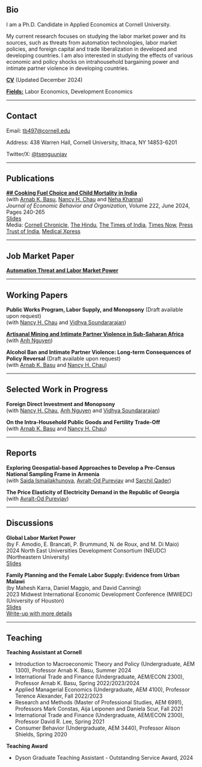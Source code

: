 ## Bio

I am a Ph.D. Candidate in Applied Economics at Cornell University.

My current research focuses on studying the labor market power and its sources, such as threats from automation technologies, labor market policies, and foreign capital and trade liberalization in developed and developing countries. I am also interested in studying the effects of various economic and policy shocks on intrahousehold bargaining power and intimate partner violence in developing countries.

**[CV](https://tbyambasuren.github.io/cv/byambasuren_cvweb.pdf)** (Updated December 2024)

**[Fields:]()** Labor Economics, Development Economics

---

## Contact

Email: [tb497@cornell.edu](tb497@cornell.edu)

Address: 438 Warren Hall, Cornell University, Ithaca, NY 14853-6201

Twitter/X: [@tsenguunjav](@tsenguunjav)

---

## Publications

**[## Cooking Fuel Choice and Child Mortality in India](https://www.sciencedirect.com/science/article/pii/S0167268124001422?via%3Dihub)** <br />
(with [Arnab K. Basu](https://business.cornell.edu/faculty-research/faculty/ab362/), [Nancy H. Chau](https://sites.google.com/view/nancyhchau/home) and [Neha Khanna](https://bingdev.binghamton.edu/nkhanna/)) <br />
*Journal of Economic Behavior and Organization*, Volume 222, June 2024, Pages 240-265 <br />
[Slides](https://tbyambasuren.github.io/papers/IAP/IAP_ChildMortality_slides.pdf) <br />
Media: [Cornell Chronicle](https://news.cornell.edu/stories/2024/06/dirty-cooking-fuels-pose-major-threat-infants-india), [The Hindu](https://www.thehindu.com/sci-tech/health/dirty-cooking-fuels-threaten-infants-in-india-says-us-study/article68383612.ece), [The Times of India](https://timesofindia.indiatimes.com/city/chandigarh/dirty-cooking-fuels-pose-major-threat-to-infants-in-india/articleshow/111584763.cms), [Times Now](https://www.timesnownews.com/health/study-says-dirty-cooking-fuels-poses-a-risk-to-infant-health-in-india-article-111598768), [Press Trust of India](https://www.ptinews.com/story/international/27-of-every-1-000-babies-and-children-die-due-to-exposure-to-dirty-cooking-fuels-in-india-claims-report/1642146), [Medical Xpress](https://medicalxpress.com/news/2024-07-dirty-cooking-fuels-pose-major.html)

---

## Job Market Paper

**[Automation Threat and Labor Market Power](https://tbyambasuren.github.io/papers/JMP/Byambasuren_JMP.pdf)**

---

## Working Papers

**Public Works Program, Labor Supply, and Monopsony** (Draft available upon request) <br />
(with [Nancy H. Chau](https://sites.google.com/view/nancyhchau/home) and [Vidhya Soundararajan](https://www.vidhyasrajan.com/))

**[Artisanal Mining and Intimate Partner Violence in Sub-Saharan Africa](https://papers.ssrn.com/sol3/papers.cfm?abstract_id=5000014)** <br />
 (with [Anh Nguyen](https://sites.google.com/view/anhptnguyen/))

**Alcohol Ban and Intimate Partner Violence: Long-term Consequences of Policy Reversal** (Draft available upon request) <br />
(with [Arnab K. Basu](https://business.cornell.edu/faculty-research/faculty/ab362/) and [Nancy H. Chau](https://sites.google.com/view/nancyhchau/home))

---

## Selected Work in Progress

**Foreign Direct Investment and Monopsony** <br />
(with [Nancy H. Chau](https://sites.google.com/view/nancyhchau/home), [Anh Nguyen](https://sites.google.com/view/anhptnguyen/) and [Vidhya Soundararajan](https://www.vidhyasrajan.com/))

**On the Intra-Household Public Goods and Fertility Trade-Off** <br />
(with [Arnab K. Basu](https://business.cornell.edu/faculty-research/faculty/ab362/) and [Nancy H. Chau](https://sites.google.com/view/nancyhchau/home))

---

## Reports

**Exploring Geospatial-based Approaches to Develop a Pre-Census National Sampling Frame in Armenia** <br />
(with [Saida Ismailakhunova](https://business.cornell.edu/faculty-research/faculty/ab362/), [Avralt-Od Purevjav](https://www.avraltodpurevjav.com/) and [Sarchil Qader](https://www.worldpop.org/team/sarchil_qader/))

**The Price Elasticity of Electricity Demand in the Republic of Georgia** <br />
(with [Avralt-Od Purevjav](https://www.avraltodpurevjav.com/))

---

## Discussions

**Global Labor Market Power** <br />
(by F. Amodio, E. Brancati, P. Brummund, N. de Roux, and M. Di Maio) <br />
2024 North East Universities Development Consortium (NEUDC) (Northeastern University) <br />
[Slides](https://tbyambasuren.github.io/discussion/ABBDD_NEUDC_2024.pdf)

**Family Planning and the Female Labor Supply: Evidence from Urban Malawi** <br />
(by Mahesh Karra, Daniel Maggio, and David Canning) <br />
2023 Midwest International Economic Development Conference (MWIEDC) (University of Houston) <br />
[Slides](https://tbyambasuren.github.io/discussion/KMC_MWIEDC_2023.pdf) <br />
[Write-up with more details](https://tbyambasuren.github.io/discussion/KMC_MWIEDC_2023_Details.pdf)

---

## Teaching

**Teaching Assistant at Cornell**

* Introduction to Macroeconomic Theory and Policy (Undergraduate, AEM 1300), Professor Arnab K. Basu, Summer 2024
* International Trade and Finance (Undergraduate, AEM/ECON 2300), Professor Arnab K. Basu, Spring 2022/2023/2024
* Applied Managerial Economics (Undergraduate, AEM 4100), Professor Terence Alexander, Fall 2022/2023
* Research and Methods (Master of Professional Studies, AEM 6991), Professors Mark Constas, Aija Leiponen and Daniela Scur, Fall 2021
* International Trade and Finance (Undergraduate, AEM/ECON 2300), Professor David R. Lee, Spring 2021
* Consumer Behavior (Undergraduate, AEM 3440), Professor Alison Shields, Spring 2020

**Teaching Award**

* Dyson Graduate Teaching Assistant - Outstanding Service Award, 2024






















